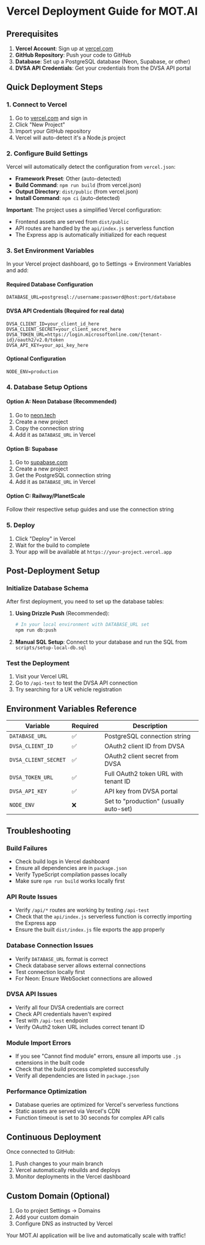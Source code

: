 # Vercel Deployment Guide for MOT.AI

## Prerequisites

1. **Vercel Account**: Sign up at [vercel.com](https://vercel.com)
2. **GitHub Repository**: Push your code to GitHub
3. **Database**: Set up a PostgreSQL database (Neon, Supabase, or other)
4. **DVSA API Credentials**: Get your credentials from the DVSA API portal

## Quick Deployment Steps

### 1. Connect to Vercel
1. Go to [vercel.com](https://vercel.com) and sign in
2. Click "New Project"
3. Import your GitHub repository
4. Vercel will auto-detect it's a Node.js project

### 2. Configure Build Settings
Vercel will automatically detect the configuration from `vercel.json`:
- **Framework Preset**: Other (auto-detected)
- **Build Command**: `npm run build` (from vercel.json)
- **Output Directory**: `dist/public` (from vercel.json)
- **Install Command**: `npm ci` (auto-detected)

**Important**: The project uses a simplified Vercel configuration:
- Frontend assets are served from `dist/public`
- API routes are handled by the `api/index.js` serverless function
- The Express app is automatically initialized for each request

### 3. Set Environment Variables
In your Vercel project dashboard, go to Settings → Environment Variables and add:

#### Required Database Configuration
```
DATABASE_URL=postgresql://username:password@host:port/database
```

#### DVSA API Credentials (Required for real data)
```
DVSA_CLIENT_ID=your_client_id_here
DVSA_CLIENT_SECRET=your_client_secret_here
DVSA_TOKEN_URL=https://login.microsoftonline.com/{tenant-id}/oauth2/v2.0/token
DVSA_API_KEY=your_api_key_here
```

#### Optional Configuration
```
NODE_ENV=production
```

### 4. Database Setup Options

#### Option A: Neon Database (Recommended)
1. Go to [neon.tech](https://neon.tech)
2. Create a new project
3. Copy the connection string
4. Add it as `DATABASE_URL` in Vercel

#### Option B: Supabase
1. Go to [supabase.com](https://supabase.com)
2. Create a new project
3. Get the PostgreSQL connection string
4. Add it as `DATABASE_URL` in Vercel

#### Option C: Railway/PlanetScale
Follow their respective setup guides and use the connection string

### 5. Deploy
1. Click "Deploy" in Vercel
2. Wait for the build to complete
3. Your app will be available at `https://your-project.vercel.app`

## Post-Deployment Setup

### Initialize Database Schema
After first deployment, you need to set up the database tables:

1. **Using Drizzle Push** (Recommended):
   ```bash
   # In your local environment with DATABASE_URL set
   npm run db:push
   ```

2. **Manual SQL Setup**:
   Connect to your database and run the SQL from `scripts/setup-local-db.sql`

### Test the Deployment
1. Visit your Vercel URL
2. Go to `/api-test` to test the DVSA API connection
3. Try searching for a UK vehicle registration

## Environment Variables Reference

| Variable | Required | Description |
|----------|----------|-------------|
| `DATABASE_URL` | ✅ | PostgreSQL connection string |
| `DVSA_CLIENT_ID` | ✅ | OAuth2 client ID from DVSA |
| `DVSA_CLIENT_SECRET` | ✅ | OAuth2 client secret from DVSA |
| `DVSA_TOKEN_URL` | ✅ | Full OAuth2 token URL with tenant ID |
| `DVSA_API_KEY` | ✅ | API key from DVSA portal |
| `NODE_ENV` | ❌ | Set to "production" (usually auto-set) |

## Troubleshooting

### Build Failures
- Check build logs in Vercel dashboard
- Ensure all dependencies are in `package.json`
- Verify TypeScript compilation passes locally
- Make sure `npm run build` works locally first

### API Route Issues  
- Verify `/api/*` routes are working by testing `/api-test`
- Check that the `api/index.js` serverless function is correctly importing the Express app
- Ensure the built `dist/index.js` file exports the app properly

### Database Connection Issues
- Verify `DATABASE_URL` format is correct
- Check database server allows external connections
- Test connection locally first
- For Neon: Ensure WebSocket connections are allowed

### DVSA API Issues
- Verify all four DVSA credentials are correct
- Check API credentials haven't expired  
- Test with `/api-test` endpoint
- Verify OAuth2 token URL includes correct tenant ID

### Module Import Errors
- If you see "Cannot find module" errors, ensure all imports use `.js` extensions in the built code
- Check that the build process completed successfully
- Verify all dependencies are listed in `package.json`

### Performance Optimization
- Database queries are optimized for Vercel's serverless functions
- Static assets are served via Vercel's CDN
- Function timeout is set to 30 seconds for complex API calls

## Continuous Deployment
Once connected to GitHub:
1. Push changes to your main branch
2. Vercel automatically rebuilds and deploys
3. Monitor deployments in the Vercel dashboard

## Custom Domain (Optional)
1. Go to project Settings → Domains
2. Add your custom domain
3. Configure DNS as instructed by Vercel

Your MOT.AI application will be live and automatically scale with traffic!